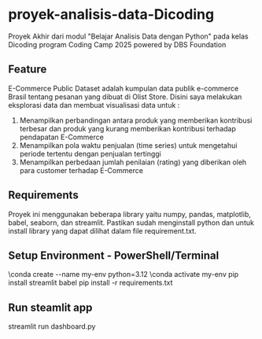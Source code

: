 # proyek-analisis-data-Dicoding

Proyek Akhir dari modul "Belajar Analisis Data dengan Python" pada kelas Dicoding program Coding Camp 2025 powered by DBS Foundation 

Feature
--
E-Commerce Public Dataset adalah kumpulan data publik e-commerce Brasil tentang pesanan yang dibuat di Olist Store.
Disini saya melakukan eksplorasi data dan membuat visualisasi data  untuk :
1. Menampilkan perbandingan antara produk yang memberikan kontribusi terbesar dan produk yang kurang memberikan kontribusi terhadap pendapatan E-Commerce
2. Menampilkan pola waktu penjualan (time series) untuk mengetahui periode tertentu dengan penjualan tertinggi
3. Menampilkan perbedaan jumlah penilaian (rating) yang diberikan oleh para customer terhadap E-Commerce

Requirements
--
Proyek ini menggunakan beberapa library yaitu numpy, pandas, matplotlib, babel, seaborn, dan streamlit. Pastikan sudah menginstall python dan untuk install library yang dapat dilihat dalam file requirement.txt.

Setup Environment - PowerShell/Terminal
--

  \conda create --name my-env python=3.12
  \conda activate my-env
  pip install streamlit babel
  pip install -r requirements.txt

Run steamlit app
--
streamlit run dashboard.py
